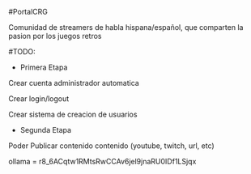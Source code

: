 #PortalCRG

Comunidad de streamers de habla hispana/español, que comparten la pasion por los juegos retros

#TODO:

 - Primera Etapa

Crear cuenta administrador automatica

Crear login/logout

Crear sistema de creacion de usuarios

- Segunda Etapa

Poder Publicar contenido contenido (youtube, twitch, url, etc)



ollama = r8_6ACqtw1RMtsRwCCAv6jel9jnaRU0IDf1LSjqx